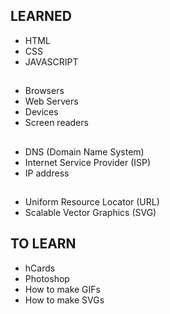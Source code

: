 ## LEARNED

- HTML
- CSS
- JAVASCRIPT

##
- Browsers
- Web Servers
- Devices
- Screen readers

##
- DNS (Domain Name System)
- Internet Service Provider (ISP)
- IP address

##
- Uniform Resource Locator (URL)
- Scalable Vector Graphics (SVG)


## TO LEARN
- hCards
- Photoshop
- How to make GIFs
- How to make SVGs